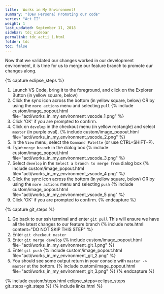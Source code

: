 ```yaml
---
title:  Works in My Environment!
summary: "(Dev Persona) Promoting our code"
series: "Act II"
weight: 1
last_updated: September 11, 2018
sidebar: tdc_sidebar
permalink: tdc_actii_1.html
folder: tdc
toc: false
---
```


Now that we validated our changes worked in our development environment, it is time for us to merge our feature branch to promote our changes along.

{% capture eclipse_steps %}
1. Launch VS Code, bring it to the foreground, and click on the Explorer Button (in yellow square, below)
2. Click the sync icon across the bottom (in yellow square, below) OR by using the `more actions` menu and selecting `pull`
   {% include custom/image_popout.html file="acti/works_in_my_environment_vscode_1.png" %}
3. Click 'OK' if you are prompted to confirm.
4. Click on `develop` in the checkout menu (in yellow rectangle) and select `master` (in purple oval).
   {% include custom/image_popout.html file="acti/works_in_my_environment_vscode_2.png" %}
6. In the `View` menu, select the `Command Palette` (or use CTRL+SHIFT+P).
7. Type `merge branch` in the dialog box
   {% include custom/image_popout.html file="acti/works_in_my_environment_vscode_3.png" %}
8. Select `develop` in the `Select a branch to merge from` dialog box
   {% include custom/image_popout.html file="acti/works_in_my_environment_vscode_4.png" %}
9. Click the sync icon across the bottom (in yellow square, below) OR by using the `more actions` menu and selecting `push`
   {% include custom/image_popout.html file="acti/works_in_my_environment_vscode_5.png" %}
3. Click 'OK' if you are prompted to confirm.
{% endcapture %}

{% capture git_steps %}
1. Go back to our ssh terminal and enter `git pull` This will ensure we have all the latest changes to our feature branch
   {% include note.html content="DO NOT SKIP THIS STEP" %}
3. Enter `git checkout master`
4. Enter `git merge develop`
   {% include custom/image_popout.html file="acti/works_in_my_environment_git_1.png" %}
5. Enter `git push`
   {% include custom/image_popout.html file="acti/works_in_my_environment_git_2.png" %}
7. You should see some output return in your console with `master -> master` at the bottom.
   {% include custom/image_popout.html file="acti/works_in_my_environment_git_3.png" %}
{% endcapture %}

{% include custom/steps.html eclipse_steps=eclipse_steps git_steps=git_steps %}
{% include links.html %}